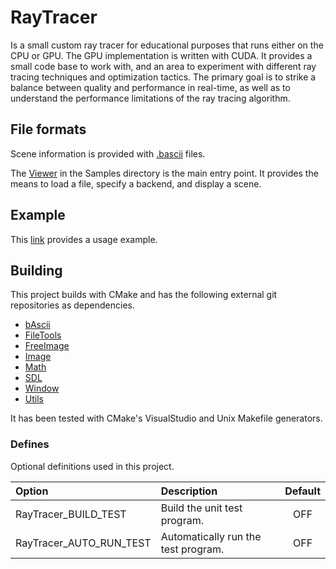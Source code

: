﻿# RayTracer

Is a small custom ray tracer for educational purposes that runs either on the CPU or GPU. The GPU implementation is written with CUDA. It provides a small code base to work with, and an area to experiment with different ray tracing techniques and optimization tactics. The primary goal is to strike a balance between quality and performance in real-time, as well as to understand the performance limitations of the ray tracing algorithm.


## File formats

Scene information is provided with [.bascii](https://github.com/CharlesCarley/bAscii) files. 

The [Viewer](https://github.com/CharlesCarley/RayTracer/tree/master/Samples/Viewer) in the Samples directory is the main entry point. It provides the means to load a file, specify a backend, and display a scene. 

## Example

This [link](Extras/Example.md) provides a usage example.


## Building
This project builds with CMake and has the following external git repositories as dependencies.

+ [bAscii](https://github.com/CharlesCarley/bAscii)
+ [FileTools](https://github.com/CharlesCarley/FileTools)
+ [FreeImage](https://github.com/CharlesCarley/FreeImage)
+ [Image](https://github.com/CharlesCarley/Image)
+ [Math](https://github.com/CharlesCarley/Math)
+ [SDL](https://github.com/CharlesCarley/SDL)
+ [Window](https://github.com/CharlesCarley/Window)
+ [Utils](https://github.com/CharlesCarley/Utils)


It has been tested with CMake's VisualStudio and Unix Makefile generators.   

### Defines 

Optional definitions used in this project.

| Option                  | Description                         | Default |
|:------------------------|:------------------------------------|:-------:|
| RayTracer_BUILD_TEST    | Build the unit test program.        |   OFF   |
| RayTracer_AUTO_RUN_TEST | Automatically run the test program. |   OFF   |


